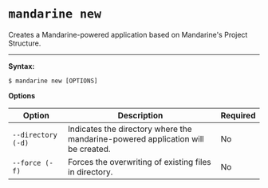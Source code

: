# `mandarine new`
Creates a Mandarine-powered application based on Mandarine's Project Structure.

-----

**Syntax:**

```shell script
$ mandarine new [OPTIONS]
```

**Options**

| Option | Description | Required |
| ------ | ----------- | -------- |
| `--directory (-d)` | Indicates the directory where the mandarine-powered application will be created. | No
| `--force (-f)` | Forces the overwriting of existing files in directory. | No

